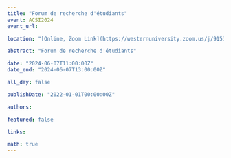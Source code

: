 ```yaml
---
title: "Forum de recherche d'étudiants"
event: ACSI2024
event_url: 

location: "[Online, Zoom Link](https://westernuniversity.zoom.us/j/91531028175)"

abstract: "Forum de recherche d'étudiants"

date: "2024-06-07T11:00:00Z"
date_end: "2024-06-07T13:00:00Z"

all_day: false

publishDate: "2022-01-01T00:00:00Z"

authors:

featured: false

links:

math: true
---
```


